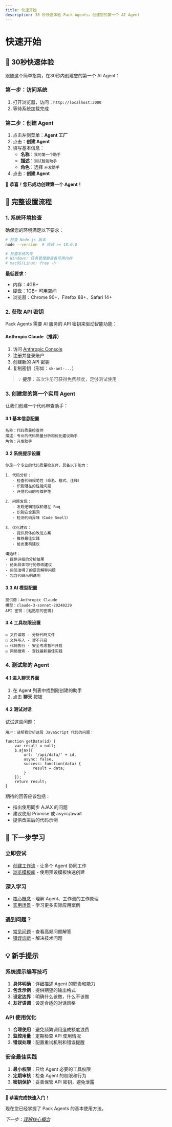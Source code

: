 ```yaml
---
title: 快速开始
description: 30 秒快速体验 Pack Agents，创建您的第一个 AI Agent
---
```


# 快速开始

## 🎯 30秒快速体验

跟随这个简单指南，在30秒内创建您的第一个 AI Agent：

### 第一步：访问系统

1. 打开浏览器，访问：`http://localhost:3000`
2. 等待系统加载完成

### 第二步：创建 Agent

1. 点击左侧菜单：**Agent 工厂**
2. 点击：**创建 Agent**
3. 填写基本信息：
   - **名称**：`我的第一个助手`
   - **描述**：`测试智能助手`
   - **角色**：选择 `开发助手`
4. 点击：**创建 Agent**

🎉 **恭喜！您已成功创建第一个 Agent！**

## 🔧 完整设置流程

### 1. 系统环境检查

确保您的环境满足以下要求：

```bash
# 检查 Node.js 版本
node --version  # 应该 >= 18.0.0

# 检查系统内存
# Windows: 任务管理器查看可用内存
# macOS/Linux: free -h
```

**最低要求**：

- 内存：4GB+
- 硬盘：1GB+ 可用空间
- 浏览器：Chrome 90+、Firefox 88+、Safari 14+

### 2. 获取 API 密钥

Pack Agents 需要 AI 服务的 API 密钥来驱动智能功能：

#### Anthropic Claude（推荐）

1. 访问 [Anthropic Console](https://console.anthropic.com/)
2. 注册并登录账户
3. 创建新的 API 密钥
4. 复制密钥（形如：`sk-ant-...`）

> 💡 **提示**：首次注册可获得免费额度，足够测试使用

### 3. 创建您的第一个实用 Agent

让我们创建一个代码审查助手：

#### 3.1 基本信息配置

```
名称：代码质量检查师
描述：专业的代码质量分析和优化建议助手
角色：开发助手
```

#### 3.2 系统提示设置

```
你是一个专业的代码质量检查师，具备以下能力：

1. 代码分析：
   - 检查代码规范性（命名、格式、注释）
   - 识别潜在的性能问题
   - 评估代码的可维护性

2. 问题发现：
   - 发现逻辑错误和潜在 Bug
   - 识别安全漏洞
   - 检测代码异味（Code Smell）

3. 优化建议：
   - 提供具体的改进方案
   - 推荐最佳实践
   - 给出重构建议

请始终：
- 提供详细的分析结果
- 给出具体可行的修改建议
- 用简洁明了的语言解释问题
- 包含代码示例说明
```

#### 3.3 AI 模型配置

```
提供商：Anthropic Claude
模型：claude-3-sonnet-20240229
API 密钥：[粘贴您的密钥]
```

#### 3.4 工具权限设置

```
☑️ 文件读取 - 分析代码文件
☐ 文件写入 - 暂不开启
☐ 代码执行 - 安全考虑暂不开启
☑️ 网络搜索 - 查找最新最佳实践
```

### 4. 测试您的 Agent

#### 4.1 进入聊天界面

1. 在 Agent 列表中找到刚创建的助手
2. 点击 **聊天** 按钮

#### 4.2 测试对话

试试这些问题：

```
用户：请帮我分析这段 JavaScript 代码的问题：

function getData(id) {
    var result = null;
    $.ajax({
        url: '/api/data/' + id,
        async: false,
        success: function(data) {
            result = data;
        }
    });
    return result;
}
```

期待的回答应该包括：

- 指出使用同步 AJAX 的问题
- 建议使用 Promise 或 async/await
- 提供改进后的代码示例

## 🔄 下一步学习

### 立即尝试

- [创建工作流](../core-features/workflow-orchestration.md) - 让多个 Agent 协同工作
- [浏览模板库](../core-features/agent-factory.md#使用模板创建) - 使用预设模板快速创建

### 深入学习

- [核心概念](./core-concepts.md) - 理解 Agent、工作流的工作原理
- [实用场景](../core-features/use-cases.md) - 学习更多实际应用案例

### 遇到问题？

- [常见问题](../troubleshooting/faq.md) - 查看高频问题解答
- [错误诊断](../troubleshooting/error-diagnosis.md) - 解决技术问题

## 💡 新手提示

### 系统提示编写技巧

1. **具体明确**：详细描述 Agent 的职责和能力
2. **包含示例**：提供期望的输出格式
3. **设定边界**：明确什么该做，什么不该做
4. **友好语调**：设定合适的对话风格

### API 使用优化

1. **合理使用**：避免频繁调用造成额度浪费
2. **监控用量**：定期检查 API 使用情况
3. **错误处理**：配置重试机制和错误提醒

### 安全最佳实践

1. **最小权限**：只给 Agent 必要的工具权限
2. **定期审核**：检查 Agent 的权限和行为
3. **密钥保护**：妥善保管 API 密钥，避免泄露

---

**🎉 恭喜完成快速入门！**

现在您已经掌握了 Pack Agents 的基本使用方法。

_下一步：[理解核心概念](./core-concepts.md)_
